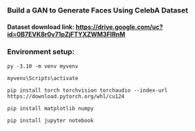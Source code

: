 ### Build a GAN to Generate Faces Using CelebA Dataset



#### Dataset download link: https://drive.google.com/uc?id=0B7EVK8r0v71pZjFTYXZWM3FlRnM

### Environment setup:

    py -3.10 -m venv myvenv
    
    myvenv\Scripts\activate
    
    pip install torch torchvision torchaudio --index-url https://download.pytorch.org/whl/cu124
    
    pip install matplotlib numpy
    
    pip install jupyter notebook



